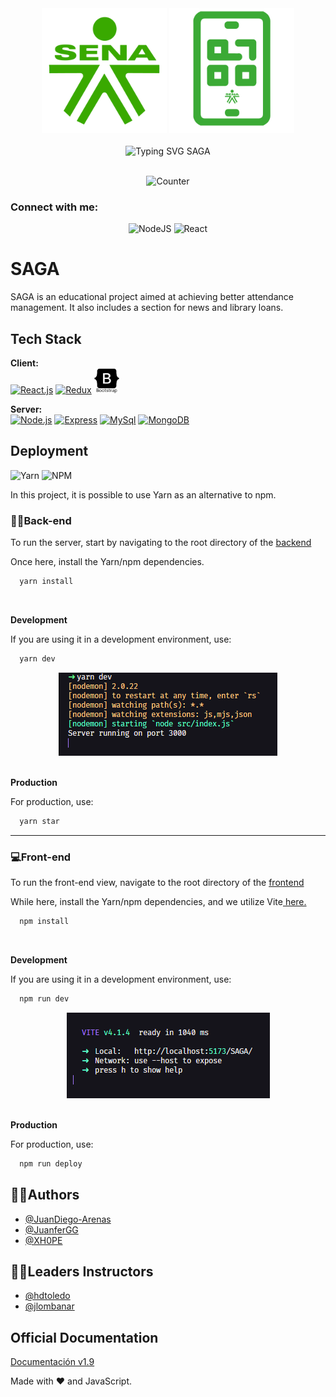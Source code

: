 <!-- Banner SAGA -->
<div align="center">
	<img height="200px" src="public/img/logo_green_2023.png" alt="Logo SENA"/>
  <img height="200px" src="public/img/SAGA.svg" alt="Logo SAGA"/>
</div>
<br>
<div align="center">
	<img src="https://readme-typing-svg.demolab.com?font=Fira+Code&duration=3000&pause=400&color=3BAA35&background=FFFFFF00&center=true&vCenter=true&width=435&lines=Welcome+to+SAGA;A+Node.js+and+React.js+project" alt="Typing SVG SAGA"/>
</div>
<br>
<div align="center">
<p align="center"> <img height="24px" src="https://komarev.com/ghpvc/?username=xh0pe&label=Users&color=1abc58&style=flat" alt="Counter" /> </p>

<h3 align="left">Connect with me:</h3>
<p align="left">
</p>

  ![NodeJS](https://img.shields.io/badge/node.js-6DA55F?style=for-the-badge&logo=node.js&logoColor=white)
  ![React](https://img.shields.io/badge/react-%2320232a.svg?style=for-the-badge&logo=react&logoColor=%2361DAFB)
</div>

<!-- Información principal -->
# SAGA

SAGA is an educational project aimed at achieving better attendance management. It also includes a section for news and library loans.

<!-- Stack utilizado -->
## Tech Stack

**Client:** <br>
<a href="https://react.dev/" target="_blank" rel="noreferrer"> <img src="https://cdn.worldvectorlogo.com/logos/react-2.svg" alt="React.js" width="40" height="40"/></a>
<a href="https://es.redux.js.org/" target="_blank" rel="noreferrer"> <img src="https://cdn.worldvectorlogo.com/logos/redux.svg" alt="Redux" width="40" height="40"/></a>
<a href="https://getbootstrap.com" target="_blank" rel="noreferrer"> <img src="https://raw.githubusercontent.com/devicons/devicon/master/icons/bootstrap/bootstrap-plain-wordmark.svg" alt="bootstrap" width="40" height="40"/></a>

**Server:** <br>
<a href="https://nodejs.org/es" target="_blank" rel="noreferrer"> <img src="https://cdn.worldvectorlogo.com/logos/nodejs-icon.svg" alt="Node.js" width="40" height="40"/></a>
<a href="https://expressjs.com/" target="_blank" rel="noreferrer"> <img src="https://cdn.worldvectorlogo.com/logos/express-fashion-stores.svg" alt="Express" width="40" height="40"/></a>
<a href="https://www.mysql.com/" target="_blank" rel="noreferrer"> <img src="https://cdn.worldvectorlogo.com/logos/mysql-logo.svg" alt="MySql" width="45" height="40"/></a>
<a href="https://www.mongodb.com/es" target="_blank" rel="noreferrer"> <img src="https://cdn.worldvectorlogo.com/logos/mongodb-icon-1.svg" alt="MongoDB" width="40" height="40"/></a>

## Deployment

![Yarn](https://img.shields.io/badge/yarn-%232C8EBB.svg?style=for-the-badge&logo=yarn&logoColor=white)
![NPM](https://img.shields.io/badge/NPM-%23000000.svg?style=for-the-badge&logo=npm&logoColor=white)

<p>
  In this project, it is possible to use Yarn as an alternative to npm.
</p>

### 🐱‍💻Back-end
<p>
  To run the server, start by navigating to the root directory of the <a href="./backend/">backend</a> 
</p>

<p>
  Once here, install the Yarn/npm dependencies.
</p>

```bash
  yarn install
```
<br>

**Development**
<p>
  If you are using it in a development environment, use:

</p>

```bash
  yarn dev
```

<div align="center">
	<img src="./public/img/backend_dev.png" alt="Backend running"/>
</div>

<br>

**Production**
<p>
  For production, use:</p>

```bash
  yarn star
```
---
### 💻Front-end
<p>
  To run the front-end view, navigate to the root directory of the <a href="./frontend/">frontend</a> 
</p>

<p>
  While here, install the Yarn/npm dependencies, and we utilize Vite<a href="https://vitejs.dev/"> here.</a>
</p>

```bash
  npm install
```
<br>

**Development**
<p>
  If you are using it in a development environment, use:
</p>

```bash
  npm run dev
```
<div align="center">
	<img src="./public/img/frontend_dev.png" alt="Backend running"/>
</div>

<br>

**Production**
<p>
For production, use:
</p>

```bash
  npm run deploy
```


<!-- Autores del proyecto -->
## 👨‍💻Authors

- [@JuanDiego-Arenas](https://juandiego-arenas.github.io/portfolio/)
- [@JuanferGG](https://github.com/JuanferGG)
- [@XH0PE](https://github.com/XH0PE)

## 👨‍🏫Leaders Instructors
- [@hdtoledo](https://github.com/hdtoledo)
- [@jlombanar](https://github.com/jlombanar)

<!-- Documentación oficial -->
## Official Documentation

[Documentación v1.9](https://docs.google.com/document/d/1kZ9EadnyI-J2SxvlJGsE3FNvKyZrG7BQ/edit?usp=sharing&ouid=103677181091693336183&rtpof=true&sd=true)

Made with ❤️ and JavaScript.